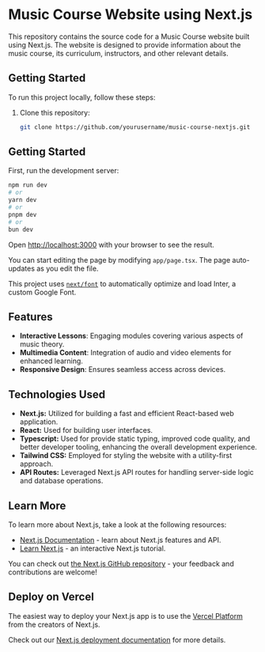 # Music Course Website using Next.js

This repository contains the source code for a Music Course website built using Next.js. The website is designed to provide information about the music course, its curriculum, instructors, and other relevant details.

## Getting Started

To run this project locally, follow these steps:

1. Clone this repository:

   ```bash
   git clone https://github.com/yourusername/music-course-nextjs.git


## Getting Started

First, run the development server:

```bash
npm run dev
# or
yarn dev
# or
pnpm dev
# or
bun dev
```

Open [http://localhost:3000](http://localhost:3000) with your browser to see the result.

You can start editing the page by modifying `app/page.tsx`. The page auto-updates as you edit the file.

This project uses [`next/font`](https://nextjs.org/docs/basic-features/font-optimization) to automatically optimize and load Inter, a custom Google Font.

## Features

- **Interactive Lessons**: Engaging modules covering various aspects of music theory.
- **Multimedia Content**: Integration of audio and video elements for enhanced learning.
- **Responsive Design**: Ensures seamless access across devices.


## Technologies Used

- **Next.js:** Utilized for building a fast and efficient React-based web application.
- **React:** Used for building user interfaces.
- **Typescript:** Used for provide static typing, improved code quality, and better developer tooling, enhancing the overall development experience.
- **Tailwind CSS:** Employed for styling the website with a utility-first approach.
- **API Routes:** Leveraged Next.js API routes for handling server-side logic and database operations.

## Learn More

To learn more about Next.js, take a look at the following resources:

- [Next.js Documentation](https://nextjs.org/docs) - learn about Next.js features and API.
- [Learn Next.js](https://nextjs.org/learn) - an interactive Next.js tutorial.

You can check out [the Next.js GitHub repository](https://github.com/vercel/next.js/) - your feedback and contributions are welcome!

## Deploy on Vercel

The easiest way to deploy your Next.js app is to use the [Vercel Platform](https://vercel.com/new?utm_medium=default-template&filter=next.js&utm_source=create-next-app&utm_campaign=create-next-app-readme) from the creators of Next.js.

Check out our [Next.js deployment documentation](https://nextjs.org/docs/deployment) for more details.
